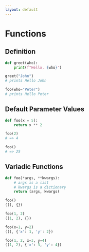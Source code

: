 ```yaml
---
layout: default
---
```

# Functions

## Definition

```python
def greet(who):
    print(f"Hello, {who}")

greet("John")
# prints Hello John

foo(who="Peter")
# prints Hello Peter
```

## Default Parameter Values

```python
def foo(x = 5):
    return x ** 2

foo(2)
# => 4

foo()
# => 25
```

## Variadic Functions

```python
def foo(*args, **kwargs):
    # args is a list
    # kwargs is a dictionary
    return (args, kwargs)

foo()
((), {})

foo(1, 2)
((1, 2), {})

foo(x=1, y=2)
((), {'x': 1, 'y': 2})

foo(1, 2, x=3, y=4)
((1, 2), {'x': 3, 'y': 4})
```